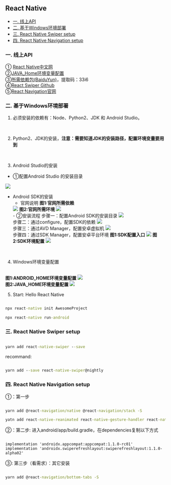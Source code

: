 <h2>React Native</h2>

<!-- TOC -->

- [一. 线上API](#%e4%b8%80-%e7%ba%bf%e4%b8%8aapi)
- [二. 基于Windows环境部署](#%e4%ba%8c-%e5%9f%ba%e4%ba%8ewindows%e7%8e%af%e5%a2%83%e9%83%a8%e7%bd%b2)
- [三. React Native Swiper setup](#%e4%b8%89-react-native-swiper-setup)
- [四. React Native Navigation setup](#%e5%9b%9b-react-native-navigation-setup)

### 一. 线上API
① <a href="https://reactnative.cn/docs/getting-started/">React Native中文网</a>
<br />
②<a href="https://blog.csdn.net/qq_42017152/article/details/90732057">JAVA_Home环境变量配置</a>
<br />
③<a href="https://pan.baidu.com/s/1Y3gVYEWx2GSFp_uWLdZDeA">所需依赖包(BaiduYun)</a>，提取码：33i6
<br />
④<a href="https://github.com/leecade/react-native-swiper">React Swiper Github</a>
<br />
⑤<a href="https://reactnavigation.org/zh-Hans/">React Navigation官网</a>

### 二. 基于Windows环境部署

1. 必须安装的依赖有：Node、Python2、JDK 和 Android Studio。
<br />

2. Python2、JDK的安装，<b>注意：需要知道JDK的安装路径，配置环境变量要用到</b>
<br />

3. Android Studio的安装
-  ①配置Android Studio 的安装目录
<img src="./images/studio安装目录.jpg" />

- Android SDK的安装
  - 官网说明
  <b>图1:官网所需依赖</b>
  <img src="./images/AndroidSDK官网要求依赖.jpg" />
  <b>图2:官网所需环境</b>
  <img src="./images/AndroidSDK依赖安装.jpg">
  <br />
  - ②安装流程
  步骤一：配置Android SDK的安装目录
  <img src="./images/Android SDK安装1.jpg" />
  <br />
   步骤二：通过configure，配置SDK的依赖
  <img src="./images/configure配置SDK依赖.jpg" />
  <br />
   步骤三：通过AVD Manager，配置安卓虚拟机
  <img src="./images/AndroidSDK安装虚拟机.jpg" />
  <br />
   步骤四：通过SDK Manager，配置安卓平台环境
  <b>图1:SDK配置入口</b>
  <img src="./images/AndroidSDK环境依赖配置.jpg" />
  <b>图2:SDK环境配置</b>
  <img src="./images/AndroidSDK平台环境官方说明.jpg" />
<br />

4. Windows环境变量配置
  <br />
  <b>图1:ANDROID_HOME环境变量配置</b>
  <img src="./images/ANDROID_HOME环境变量配置.jpg" />
  <br />
  <b>图2:JAVA_HOME环境变量配置</b>
  <img src="./images/JAVA_HOME环境变量配置.jpg" />

5. Start: Hello React Native
``` cmd

npx react-native init AwesomeProject

npx react-native run-android

```

### 三. React Native Swiper setup

```cmd

yarn add react-native-swiper --save

```

recommand:
```cmd

yarn add --save react-native-swiper@nightly

```

### 四. React Native Navigation setup

①：第一步
```cmd

yarn add @react-navigation/native @react-navigation/stack -S

yatn add react-native-reanimated react-native-gesture-handler react-native-screens react-native-safe-area-context @react-native-community/masked-view -S

```

②：第二步: 进入android/app/build.gradle，在dependencies复制以下方式
```

implementation 'androidx.appcompat:appcompat:1.1.0-rc01'
implementation 'androidx.swiperefreshlayout:swiperefreshlayout:1.1.0-alpha02'

```

③: 第三步（看需求）：其它安装
```cmd

yarn add @react-navigation/bottom-tabs -S

```